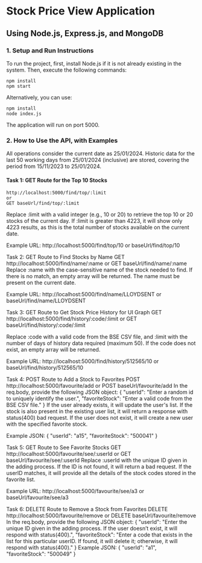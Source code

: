 # Stock Price View Application

## Using Node.js, Express.js, and MongoDB

### 1. Setup and Run Instructions

To run the project, first, install Node.js if it is not already existing in the system. Then, execute the following commands:

```
npm install
npm start
```
Alternatively, you can use:
```
npm install
node index.js
```
The application will run on port 5000.

### 2. How to Use the API, with Examples
All operations consider the current date as 25/01/2024. Historic data for the last 50 working days from 25/01/2024 (inclusive) are stored, covering the period from 15/11/2023 to 25/01/2024.

#### Task 1: GET Route for the Top 10 Stocks
```
http://localhost:5000/find/top/:limit
or
GET baseUrl/find/top/:limit
```
Replace :limit with a valid integer (e.g., 10 or 20) to retrieve the top 10 or 20 stocks of the current day. If :limit is greater than 4223, it will show only 4223 results, as this is the total number of stocks available on the current date.

Example URL:
http://localhost:5000/find/top/10
or
baseUrl/find/top/10


Task 2: GET Route to Find Stocks by Name
GET http://localhost:5000/find/name/:name
or
GET baseUrl/find/name/:name
Replace :name with the case-sensitive name of the stock needed to find. If there is no match, an empty array will be returned. The name must be present on the current date.

Example URL:
http://localhost:5000/find/name/LLOYDSENT
or
baseUrl/find/name/LLOYDSENT


Task 3: GET Route to Get Stock Price History for UI Graph
GET http://localhost:5000/find/history/:code/:limit
or
GET baseUrl/find/history/:code/:limit

Replace :code with a valid code from the BSE CSV file, and :limit with the number of days of history data required (maximum 50). If the code does not exist, an empty array will be returned.

Example URL:
http://localhost:5000/find/history/512565/10
or
baseUrl/find/history/512565/10


Task 4: POST Route to Add a Stock to Favorites
POST http://localhost:5000/favourite/add
or
POST baseUrl/favourite/add
In the req.body, provide the following JSON object:
{
    "userId": "Enter a random id to uniquely identify the user.",
    "favoriteStock": "Enter a valid code from the BSE CSV file."
}
If the user already exists, it will update the user's list. If the stock is also present in the existing user list, it will return a response with status(400) bad request. If the user does not exist, it will create a new user with the specified favorite stock.

Example JSON:
{
    "userId": "a15",
    "favoriteStock": "500041"
}


Task 5: GET Route to See Favorite Stocks
GET http://localhost:5000/favourite/see/:userId
or
GET baseUrl/favourite/see/:userId
Replace :userId with the unique ID given in the adding process. If the ID is not found, it will return a bad request. If the userID matches, it will provide all the details of the stock codes stored in the favorite list.

Example URL:
http://localhost:5000/favourite/see/a3
or
baseUrl/favourite/see/a3


Task 6: DELETE Route to Remove a Stock from Favorites
DELETE http://localhost:5000/favourite/remove
or
DELETE baseUrl/favourite/remove
In the req.body, provide the following JSON object:
{
    "userId": "Enter the unique ID given in the adding process. If the user doesn’t exist, it will respond with status(400).",
    "favoriteStock": "Enter a code that exists in the list for this particular userID. If found, it will delete it; otherwise, it will respond with status(400)."
}
Example JSON:
{
    "userId": "a1",
    "favoriteStock": "500049"
}
